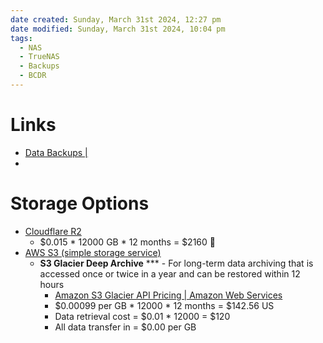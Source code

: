 ```yaml
---
date created: Sunday, March 31st 2024, 12:27 pm
date modified: Sunday, March 31st 2024, 10:04 pm
tags:
  - NAS
  - TrueNAS
  - Backups
  - BCDR
---
```


# Links
- [Data Backups |](https://www.truenas.com/docs/core/gettingstarted/databackups/)
- 
# Storage Options
- [Cloudflare R2](https://www.cloudflare.com/developer-platform/r2/)
	- $0.015 * 12000 GB * 12 months = $2160 😬
- [AWS S3 (simple storage service)](https://aws.amazon.com/s3/pricing/)
	- **S3 Glacier Deep Archive** *** - For long-term data archiving that is accessed once or twice in a year and can be restored within 12 hours 
		- [Amazon S3 Glacier API Pricing | Amazon Web Services](https://aws.amazon.com/s3/glacier/pricing/)
		- $0.00099 per GB * 12000 * 12 months = $142.56 US
		- Data retrieval cost = $0.01 * 12000 = $120
		- All data transfer in = $0.00 per GB